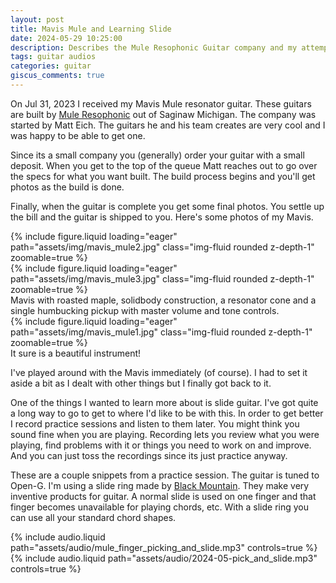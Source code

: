 ```yaml
---
layout: post
title: Mavis Mule and Learning Slide
date: 2024-05-29 10:25:00
description: Describes the Mule Resophonic Guitar company and my attempts to learn slide guitar
tags: guitar audios
categories: guitar
giscus_comments: true
---
```


On Jul 31, 2023 I received my Mavis Mule resonator guitar. These guitars
are built by [Mule Resophonic](https://www.muleresophonic.com/) out of
Saginaw Michigan. The company was started by Matt Eich. The guitars he
and his team creates are very cool and I was happy to be able to get one.

Since its a small company you (generally) order your guitar with a small
deposit. When you get to the top of the queue Matt reaches out to go over
the specs for what you want built. The build process begins and you'll
get photos as the build is done.

Finally, when the guitar is complete you get some final photos. You settle
up the bill and the guitar is shipped to you. Here's some photos of my
Mavis.

<div class="row mt-3">
    <div class="col-sm mt-3 mt-md-0">
        {% include figure.liquid loading="eager" path="assets/img/mavis_mule2.jpg" class="img-fluid rounded z-depth-1"  zoomable=true %}
    </div>
    <div class="col-sm mt-3 mt-md-0">
        {% include figure.liquid loading="eager" path="assets/img/mavis_mule3.jpg" class="img-fluid rounded z-depth-1"  zoomable=true %}
    </div>
</div>
<div class="caption">
  Mavis with roasted maple, solidbody construction, a resonator cone and
  a single humbucking pickup with master volume and tone controls.
</div>

<div class="row mt-3">
    <div class="col-sm mt-3 mt-md-0">
        {% include figure.liquid loading="eager" path="assets/img/mavis_mule1.jpg" class="img-fluid rounded z-depth-1"  zoomable=true %}
    </div>
</div>
<div class="caption">
  It sure is a beautiful instrument!
</div>

I've played around with the Mavis immediately (of course). I had to set
it aside a bit as I dealt with other things but I finally got back to it.

One of the things I wanted to learn more about is slide guitar. I've got
quite a long way to go to get to where I'd like to be with this. In order
to get better I record practice sessions and listen to them later. You
might think you sound fine when you are playing. Recording lets you review
what you were playing, find problems with it or things you need to work
on and improve. And you can just toss the recordings since its just
practice anyway.

These are a couple snippets from a practice session. The guitar is tuned to Open-G. I'm using a
slide ring made by [Black Mountain](https://blackmountainpicks.com/). They
make very inventive products for guitar. A normal slide is used on one
finger and that finger becomes unavailable for playing chords, etc. With
a slide ring you can use all your standard chord shapes.

<div class="row mt-3">
    <div class="col-sm mt-3 mt-md-0">
        {% include audio.liquid path="assets/audio/mule_finger_picking_and_slide.mp3" controls=true %}
    </div>
    <div class="col-sm mt-3 mt-md-0">
        {% include audio.liquid path="assets/audio/2024-05-pick_and_slide.mp3" controls=true %}
    </div>
</div>
